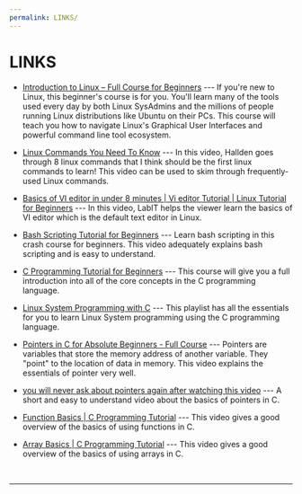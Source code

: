 ```yaml
---
permalink: LINKS/
---
```


# LINKS

* [Introduction to Linux – Full Course for Beginners](https://youtu.be/sWbUDq4S6Y8?si=i3asErrDhz7dBDgY) --- 
If you're new to Linux, this beginner's course is for you.
You'll learn many of the tools used every day by both Linux SysAdmins and the millions of people running Linux distributions like Ubuntu on their PCs.
This course will teach you how to navigate Linux's Graphical User Interfaces and powerful command line tool ecosystem.

* [Linux Commands You Need To Know](https://www.youtube.com/watch?v=J2zquYPJbWY) --- 
In this video, Hallden goes through 8 linux commands that I think should be the first linux commands to learn! This video can be used to skim through frequently-used Linux commands.

* [Basics of VI editor in under 8 minutes | Vi editor Tutorial | Linux Tutorial for Beginners](https://www.youtube.com/watch?v=-_DvfdgR-LA) ---
In this video, LabIT helps the viewer learn the basics of VI editor which is the default text editor in Linux.

* [Bash Scripting Tutorial for Beginners](https://www.youtube.com/watch?v=tK9Oc6AEnR4) ---
Learn bash scripting in this crash course for beginners. This video adequately explains bash scripting and is easy to understand.

* [C Programming Tutorial for Beginners](https://www.youtube.com/watch?v=KJgsSFOSQv0) ---
This course will give you a full introduction into all of the core concepts in the C programming language.

* [Linux System Programming with C](https://www.youtube.com/playlist?list=PLysdvSvCcUhbrU3HhGhfQVbhjnN9GXCq4) ---
This playlist has all the essentials for you to learn Linux System programming using the C programming language.

* [Pointers in C for Absolute Beginners - Full Course](https://www.youtube.com/watch?v=MIL2BK02X8A) ---
Pointers are variables that store the memory address of another variable. They "point" to the location of data in memory. This video explains the essentials of pointer very well.

* [you will never ask about pointers again after watching this video](https://www.youtube.com/watch?v=2ybLD6_2gKM) ---
A short and easy to understand video about the basics of pointers in C.

* [Function Basics | C Programming Tutorial](https://www.youtube.com/watch?v=NGQoKF2Ggt8) ---
This video gives a good overview of the basics of using functions in C.  

* [Array Basics | C Programming Tutorial](https://www.youtube.com/watch?v=SqOphaInWOs) ---
This video gives a good overview of the basics of using arrays in C.
	
<br>
<hr>

